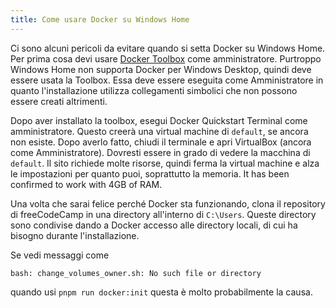 ```yaml
---
title: Come usare Docker su Windows Home
---
```


Ci sono alcuni pericoli da evitare quando si setta Docker su Windows Home. Per prima cosa devi usare [Docker Toolbox](https://docs.docker.com/toolbox/toolbox_install_windows/) come amministratore. Purtroppo Windows Home non supporta Docker per Windows Desktop, quindi deve essere usata la Toolbox. Essa deve essere eseguita come Amministratore in quanto l'installazione utilizza collegamenti simbolici che non possono essere creati altrimenti.

Dopo aver installato la toolbox, esegui Docker Quickstart Terminal come amministratore. Questo creerà una virtual machine di `default`, se ancora non esiste. Dopo averlo fatto, chiudi il terminale e apri VirtualBox (ancora come Amministratore). Dovresti essere in grado di vedere la macchina di `default`. Il sito richiede molte risorse, quindi ferma la virtual machine e alza le impostazioni per quanto puoi, soprattutto la memoria. It has been confirmed to work with 4GB of RAM.

Una volta che sarai felice perché Docker sta funzionando, clona il repository di freeCodeCamp in una directory all'interno di `C:\Users`. Queste directory sono condivise dando a Docker accesso alle directory locali, di cui ha bisogno durante l'installazione.

Se vedi messaggi come

```shell
bash: change_volumes_owner.sh: No such file or directory
```

quando usi `pnpm run docker:init` questa è molto probabilmente la causa.
